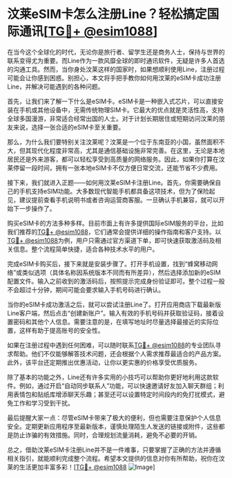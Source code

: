 # 汶莱eSIM卡怎么注册Line？轻松搞定国际通讯[[TG💪+ @esim1088](https://t.me/s/esim1088)]

在当今这个全球化的时代，无论你是旅行者、留学生还是商务人士，保持与世界的联系变得尤为重要。而Line作为一款风靡全球的即时通讯软件，无疑是许多人首选的沟通工具。然而，当你身处汶莱这样的国家时，如果想顺利使用Line，注册过程可能会让你感到困惑。别担心，本文将手把手教你如何用汶莱的eSIM卡成功注册Line，并解决可能遇到的各种问题。

首先，让我们来了解一下什么是eSIM卡。eSIM卡是一种嵌入式芯片，可以直接安装在手机或其他设备中，无需传统物理SIM卡。它最大的优点就是灵活性高，支持全球多国漫游，非常适合经常出国的人士。对于计划长期居住或短期访问汶莱的朋友来说，选择一张合适的eSIM卡至关重要。

那么，为什么我们要特别关注汶莱呢？汶莱是一个位于东南亚的小国，虽然面积不大，但其现代化程度非常高，尤其是通信基础设施非常完善。在这里，无论是本地居民还是外来游客，都可以轻松享受到高质量的网络服务。因此，如果你打算在汶莱停留一段时间，拥有一张本地eSIM卡不仅方便日常交流，还能节省不少费用。

接下来，我们就进入正题——如何用汶莱eSIM卡注册Line。首先，你需要确保自己的手机支持eSIM功能。大多数现代智能手机都具备这项技术，但为了保险起见，建议提前查看手机说明书或者咨询运营商客服。一旦确认手机兼容，就可以开始下一步操作了。

购买eSIM卡的方法多种多样。目前市面上有许多提供国际eSIM服务的平台，比如我们推荐的[TG💪+ @esim1088](https://t.me/s/esim1088)，它们通常会提供详细的操作指南和客户支持。以[TG💪+ @esim1088](https://t.me/s/esim1088)为例，用户只需通过官方渠道下单，即可快速获取激活码及相关信息。整个流程简单快捷，适合各种技术水平的用户。

完成eSIM卡购买后，接下来就是安装步骤了。打开手机设置，找到“蜂窝移动网络”或类似选项（具体名称因系统版本不同而有所差异），然后选择添加新的eSIM配置文件。输入之前收到的激活码后，按照提示完成身份验证即可。整个过程一般不会超过十分钟，期间可能会要求输入手机号码进行确认。

当你的eSIM卡成功激活之后，就可以尝试注册Line了。打开应用商店下载最新版Line客户端，然后点击“创建新账户”。输入有效的手机号码并获取验证码，接着设置密码和其他个人信息。需要注意的是，在填写地址时尽量选择最接近的实际位置，这样有助于提高账号的安全性。

如果在注册过程中遇到任何困难，可以随时联系[TG💪+ @esim1088](https://t.me/s/esim1088)的专业团队寻求帮助。他们不仅能够解答技术问题，还会根据个人需求推荐最适合的产品方案。此外，该平台还定期推出优惠活动，让你以更实惠的价格享受优质服务。

除了基本的功能之外，Line还有许多实用的小技巧可以帮助你更好地利用这款软件。例如，通过开启“自动同步联系人”功能，可以快速邀请好友加入聊天群组；利用表情包和贴纸库增添聊天乐趣；甚至还可以设置特定时间段内的免打扰模式，避免工作和学习受到干扰。

最后提醒大家一点：尽管eSIM卡带来了极大的便利，但也需要注意保护个人信息安全。定期更新应用程序至最新版本，谨慎处理陌生人发送的链接或附件，这些都是防止诈骗的有效措施。同时，合理规划流量消耗，避免不必要的开销。

总之，借助汶莱eSIM卡注册Line并不是一件难事，只要掌握了正确的方法并遵循相关指引，就能顺利完成整个流程。希望本文提供的信息对你有所帮助，祝你在汶莱的生活更加丰富多彩！[[TG💪+ @esim1088](https://t.me/s/esim1088) ![Image](https://i.postimg.cc/4NQfJmqS/Snipaste-2025-05-13-00-14-12.png)]